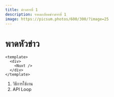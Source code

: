 ```yaml
---
title: ข่าวสารที่ 1
description: รายละเอียดข่าวสารที่ 1
image: https://picsum.photos/600/300/?image=25
---
```


# พาดหัวข่าว

```
<template>
  <div>
    <Nuxt />
  </div>
</template>
```

1. วิธีการใช้งาน
2. API Loop